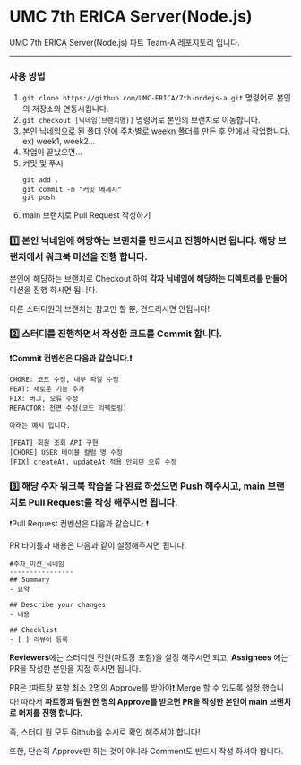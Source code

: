# UMC 7th ERICA Server(Node.js)

UMC 7th ERICA Server(Node.js) 파트 Team-A 레포지토리 입니다.

---

### 사용 방법

1. `git clone https://github.com/UMC-ERICA/7th-nodejs-a.git` 명령어로 본인의 저장소와 연동시킵니다.
2. `git checkout [닉네임(브랜치명)]` 명령어로 본인의 브랜치로 이동합니다.
3. 본인 닉네임으로 된 폴더 안에 주차별로 weekn 폴더를 만든 후 안에서 작업합니다. ex) week1, week2...
4. 작업이 끝났으면...
5. 커밋 및 푸시
   ```
   git add .
   git commit -m "커밋 메세지"
   git push
   ```
6. main 브랜치로 Pull Request 작성하기

### 1️⃣ 본인 닉네임에 해당하는 브랜치를 만드시고 진행하시면 됩니다. 해당 브랜치에서 워크북 미션을 진행 합니다.

본인에 해당하는 브랜치로 Checkout 하여 **각자 닉네임에 해당하는 디렉토리를 만들어** 미션을 진행 하시면 됩니다.

다른 스터디원의 브랜치는 참고만 할 뿐, 건드리시면 안됩니다!

### 2️⃣ 스터디를 진행하면서 작성한 코드를 Commit 합니다.

**❗️Commit 컨벤션은 다음과 같습니다.❗️**

```
CHORE: 코드 수정, 내부 파일 수정
FEAT: 새로운 기능 추가
FIX: 버그, 오류 수정
REFACTOR: 전면 수정(코드 리펙토링)

아래는 예시 입니다.

[FEAT] 회원 조회 API 구현
[CHORE] USER 테이블 컬럼 명 수정
[FIX] createAt, updateAt 적용 안되던 오류 수정
```

### 3️⃣ 해당 주차 워크북 학습을 다 완료 하셨으면 Push 해주시고, main 브랜치로 Pull Request를 작성 해주시면 됩니다.

❗️Pull Request 컨벤션은 다음과 같습니다.❗️

PR 타이틀과 내용은 다음과 같이 설정해주시면 됩니다.

```
#주차_미션_닉네임
----------------
## Summary
- 요약

## Describe your changes
- 내용

## Checklist
- [ ] 리뷰어 등록

```

**Reviewers**에는 스터디원 전원(파트장 포함)을 설정 해주시면 되고, **Assignees** 에는 PR을 작성한 본인을 지정 하시면 됩니다.

PR은 ❗️파트장 포함 최소 2명의 Approve를 받아야❗️ Merge 할 수 있도록 설정 했습니다!
따라서 **파트장과 팀원 한 명의 Approve를 받으면 PR을 작성한 본인이 main 브랜치로 머지를 진행 합니다.**

즉, 스터디 원 모두 Github을 수시로 확인 해주셔야 합니다!

또한, 단순히 Approve만 하는 것이 아니라 Comment도 반드시 작성 하셔야 합니다.
